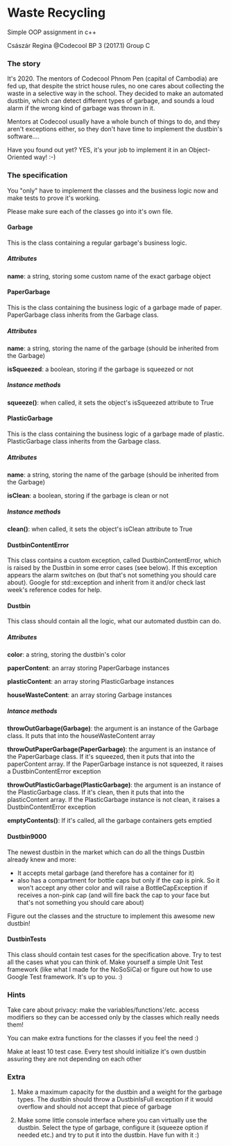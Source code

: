 # Waste Recycling
Simple OOP assignment in c++

Császár Regina @Codecool BP 3 (2017.1) Group C 

### The story
It's 2020. The mentors of Codecool Phnom Pen (capital of Cambodia) are fed up, that despite the strict house rules, no one cares about collecting the waste in a selective way in the school. They decided to make an automated dustbin, which can detect different types of garbage, and sounds a loud alarm if the wrong kind of garbage was thrown in it.

Mentors at Codecool usually have a whole bunch of things to do, and they aren't exceptions either, so they don't have time to implement the dustbin's software....

Have you found out yet? YES, it's your job to implement it in an Object-Oriented way! :-)

### The specification
You "only" have to implement the classes and the business logic now and make tests to prove it's working. 

Please make sure each of the classes go into it's own file.

#### Garbage
This is the class containing a regular garbage's business logic.

##### Attributes
**name**: a string, storing some custom name of the exact garbage object
 
#### PaperGarbage

This is the class containing the business logic of a garbage made of paper. PaperGarbage class inherits from the Garbage class.

##### Attributes
**name**: a string, storing the name of the garbage (should be inherited from the Garbage)

**isSqueezed**: a boolean, storing if the garbage is squeezed or not
##### Instance methods
**squeeze()**: when called, it sets the object's isSqueezed attribute to True
 
#### PlasticGarbage

This is the class containing the business logic of a garbage made of plastic. PlasticGarbage class inherits from the Garbage class.

##### Attributes
**name**: a string, storing the name of the garbage (should be inherited from the Garbage)

**isClean**: a boolean, storing if the garbage is clean or not
##### Instance methods
**clean()**: when called, it sets the object's isClean attribute to True
 
#### DustbinContentError

This class contains a custom exception, called DustbinContentError, which is raised by the Dustbin in some error cases (see below). If this exception appears the alarm switches on (but that's not something you should care about). Google for std::exception and inherit from it and/or check last week's reference codes for help.

#### Dustbin

This class should contain all the logic, what our automated dustbin can do.

##### Attributes
**color**: a string, storing the dustbin's color

**paperContent**: an array storing PaperGarbage instances

**plasticContent**: an array storing PlasticGarbage instances

**houseWasteContent**: an array storing Garbage instances

##### Intance methods
**throwOutGarbage(Garbage)**: the argument is an instance of the Garbage class. It puts that into the houseWasteContent array

**throwOutPaperGarbage(PaperGarbage)**: the argument is an instance of the PaperGarbage class. If it's squeezed, then it puts that into the paperContent array. If the PaperGarbage instance is not squeezed, it raises a DustbinContentError exception

**throwOutPlasticGarbage(PlasticGarbage)**: the argument is an instance of the PlasticGarbage class. If it's clean, then it puts that into the plasticContent array. If the PlasticGarbage instance is not clean, it raises a DustbinContentError exception

**emptyContents()**: If it's called, all the garbage containers gets emptied
 
#### Dustbin9000

The newest dustbin in the market which can do all the things Dustbin already knew and more:

- It accepts metal garbage (and therefore has a container for it)
- also has a compartment for bottle caps but only if the cap is pink. So it won't accept any other color and will raise a BottleCapException if receives a non-pink cap (and will fire back the cap to your face but that's not something you should care about)

Figure out the classes and the structure to implement this awesome new dustbin!

#### DustbinTests

This class should contain test cases for the specification above. Try to test all the cases what you can think of. Make yourself a simple Unit Test framework (like what I made for the NoSoSiCa) or figure out how to use Google Test framework. It's up to you. :)

### Hints

Take care about privacy: make the variables/functions'/etc. access modifiers so they can be accessed only by the classes which really needs them!

You can make extra functions for the classes if you feel the need :)

Make at least 10 test case. Every test should initialize it's own dustbin assuring they are not depending on each other

### Extra

1. Make a maximum capacity for the dustbin and a weight for the garbage types. The dustbin should throw a DustbinIsFull exception if it would overflow and should not accept that piece of garbage

2. Make some little console interface where you can virtually use the dustbin. Select the type of garbage, configure it (squeeze option if needed etc.) and try to put it into the dustbin. Have fun with it :)
